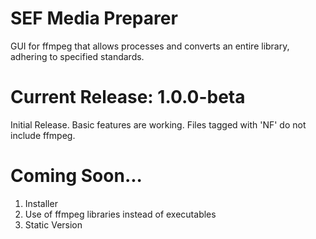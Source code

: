 # SEF Media Preparer
GUI for ffmpeg that allows processes and converts an entire library, adhering to specified standards.

# Current Release: 1.0.0-beta
Initial Release. Basic features are working.
Files tagged with 'NF' do not include ffmpeg.

# Coming Soon...
1. Installer
2. Use of ffmpeg libraries instead of executables
3. Static Version
